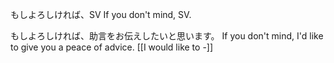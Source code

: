 もしよろしければ、SV
If you don't mind, SV.

もしよろしければ、助言をお伝えしたいと思います。
If you don't mind, I'd like to give you a peace of advice.
[[I would like to -]]

